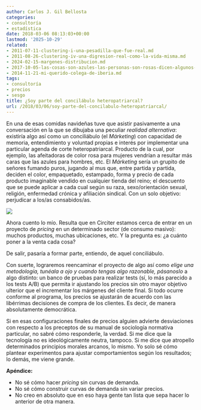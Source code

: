 ```yaml
---
author: Carlos J. Gil Bellosta
categories:
- consultoría
- estadística
date: 2018-03-06 08:13:03+00:00
lastmod: '2025-10-29'
related:
- 2011-07-11-clustering-i-una-pesadilla-que-fue-real.md
- 2011-08-26-clustering-iv-una-digresion-real-como-la-vida-misma.md
- 2024-02-15-margenes-distribucion.md
- 2017-10-05-las-cosas-son-azules-las-personas-son-rosas-dicen-algunos-sicologos.md
- 2014-11-21-mi-querido-colega-de-iberia.md
tags:
- consultoría
- precios
- sesgo
title: ¿Soy parte del concilábulo heteropatriarcal?
url: /2018/03/06/soy-parte-del-concilabulo-heteropatriarcal/
---
```


En una de esas comidas navideñas tuve que asistir pasivamente a una conversación en la que se dibujaba una peculiar _realidad alternativa_: existiría algo así como un conciliábulo (el _Márketing_) con capacidad de memoria, entendimiento y voluntad propias e interés por implementar una particular agenda de corte heteropatriarcal. Producto de la cual, por ejemplo, las afeitadoras de color rosa para mujeres vendrían a resultar más caras que las azules para hombres, etc. El _Márketing_ sería un grupito de señores fumando puros, jugando al mus que, entre partida y partida, deciden el color, empaquetado, estampado, forma y precio de cada producto imaginable vendido en cualquier tienda del reino; el descuento que se puede aplicar a cada cual según su raza, sexo/orientación sexual, religión, enfermedad crónica y afiliación sindical. Con un solo objetivo: perjudicar a los/as consabidos/as.

![](/wp-uploads/2018/03/Hisstationand4aces-coolidge.jpg#center)

Ahora cuento lo mío. Resulta que en Circiter estamos cerca de entrar en un proyecto de _pricing_ en un determinado sector (de consumo masivo): muchos productos, muchas ubicaciones, etc. Y la pregunta es: ¿a cuánto poner a la venta cada cosa?

De salir, pasaría a formar parte, entiendo, de aquel conciliábulo.

Con suerte, lograremos reencaminar el proyecto de algo así como _elige una metodología, tunéala a ojo y cuando tengas algo razonable, pásanoslo_ a algo distinto: un banco de pruebas para realizar tests (sí, lo más parecido a los tests A/B) que permita ir ajustando los precios sin otro mayor objetivo ulterior que el incrementar los márgenes del cliente final. Si todo ocurre conforme al programa, los precios se ajustarán de acuerdo con las libérrimas decisiones de compra de los clientes. Es decir, de manera absolutamente democrática.

Si en esas configuraciones finales de precios alguien advierte desviaciones con respecto a los preceptos de su manual de sociología normativa particular, no sabré cómo responderle, la verdad. Si me dice que la tecnología no es ideológicamente neutra, tampoco. Si me dice que atropello determinados principios morales arcanos, lo mismo. Yo solo sé cómo plantear experimentos para ajustar comportamientos según los resultados; lo demás, me viene grande.

**Apéndice:**

* No sé cómo hacer _pricing_ sin curvas de demanda.
* No sé cómo construir curvas de demanda sin variar precios.
* No creo en absoluto que en eso haya gente tan lista que sepa hacer lo anterior de otra manera.